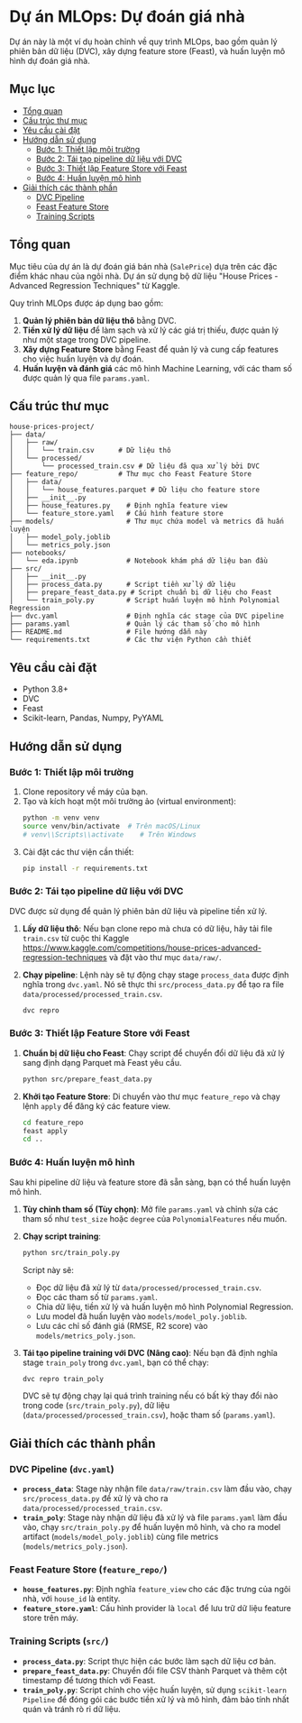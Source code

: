 # Dự án MLOps: Dự đoán giá nhà

Dự án này là một ví dụ hoàn chỉnh về quy trình MLOps, bao gồm quản lý phiên bản dữ liệu (DVC), xây dựng feature store (Feast), và huấn luyện mô hình dự đoán giá nhà.

## Mục lục

- [Tổng quan](#tổng-quan)
- [Cấu trúc thư mục](#cấu-trúc-thư-mục)
- [Yêu cầu cài đặt](#yêu-cầu-cài-đặt)
- [Hướng dẫn sử dụng](#hướng-dẫn-sử-dụng)
  - [Bước 1: Thiết lập môi trường](#bước-1-thiết-lập-môi-trường)
  - [Bước 2: Tái tạo pipeline dữ liệu với DVC](#bước-2-tái-tạo-pipeline-dữ-liệu-với-dvc)
  - [Bước 3: Thiết lập Feature Store với Feast](#bước-3-thiết-lập-feature-store-với-feast)
  - [Bước 4: Huấn luyện mô hình](#bước-4-huấn-luyện-mô-hình)
- [Giải thích các thành phần](#giải-thích-các-thành-phần)
  - [DVC Pipeline](#dvc-pipeline)
  - [Feast Feature Store](#feast-feature-store)
  - [Training Scripts](#training-scripts)

## Tổng quan

Mục tiêu của dự án là dự đoán giá bán nhà (`SalePrice`) dựa trên các đặc điểm khác nhau của ngôi nhà. Dự án sử dụng bộ dữ liệu "House Prices - Advanced Regression Techniques" từ Kaggle.

Quy trình MLOps được áp dụng bao gồm:
1.  **Quản lý phiên bản dữ liệu thô** bằng DVC.
2.  **Tiền xử lý dữ liệu** để làm sạch và xử lý các giá trị thiếu, được quản lý như một stage trong DVC pipeline.
3.  **Xây dựng Feature Store** bằng Feast để quản lý và cung cấp features cho việc huấn luyện và dự đoán.
4.  **Huấn luyện và đánh giá** các mô hình Machine Learning, với các tham số được quản lý qua file `params.yaml`.

## Cấu trúc thư mục

```
house-prices-project/
├── data/
│   ├── raw/
│   │   └── train.csv      # Dữ liệu thô
│   └── processed/
│       └── processed_train.csv # Dữ liệu đã qua xử lý bởi DVC
├── feature_repo/          # Thư mục cho Feast Feature Store
│   ├── data/
│   │   └── house_features.parquet # Dữ liệu cho feature store
│   ├── __init__.py
│   ├── house_features.py    # Định nghĩa feature view
│   └── feature_store.yaml   # Cấu hình feature store
├── models/                  # Thư mục chứa model và metrics đã huấn luyện
│   ├── model_poly.joblib
│   └── metrics_poly.json
├── notebooks/
│   └── eda.ipynb            # Notebook khám phá dữ liệu ban đầu
├── src/
│   ├── __init__.py
│   ├── process_data.py      # Script tiền xử lý dữ liệu
│   ├── prepare_feast_data.py # Script chuẩn bị dữ liệu cho Feast
│   └── train_poly.py        # Script huấn luyện mô hình Polynomial Regression
├── dvc.yaml                 # Định nghĩa các stage của DVC pipeline
├── params.yaml              # Quản lý các tham số cho mô hình
├── README.md                # File hướng dẫn này
└── requirements.txt         # Các thư viện Python cần thiết
```

## Yêu cầu cài đặt

- Python 3.8+
- DVC
- Feast
- Scikit-learn, Pandas, Numpy, PyYAML

## Hướng dẫn sử dụng

### Bước 1: Thiết lập môi trường

1.  Clone repository về máy của bạn.
2.  Tạo và kích hoạt một môi trường ảo (virtual environment):
    ```bash
    python -m venv venv
    source venv/bin/activate  # Trên macOS/Linux
    # venv\\Scripts\\activate    # Trên Windows
    ```
3.  Cài đặt các thư viện cần thiết:
    ```bash
    pip install -r requirements.txt
    ```

### Bước 2: Tái tạo pipeline dữ liệu với DVC

DVC được sử dụng để quản lý phiên bản dữ liệu và pipeline tiền xử lý.

1.  **Lấy dữ liệu thô**: Nếu bạn clone repo mà chưa có dữ liệu, hãy tải file `train.csv` từ cuộc thi Kaggle https://www.kaggle.com/competitions/house-prices-advanced-regression-techniques và đặt vào thư mục `data/raw/`.

2.  **Chạy pipeline**: Lệnh này sẽ tự động chạy stage `process_data` được định nghĩa trong `dvc.yaml`. Nó sẽ thực thi `src/process_data.py` để tạo ra file `data/processed/processed_train.csv`.
    ```bash
    dvc repro
    ```

### Bước 3: Thiết lập Feature Store với Feast

1.  **Chuẩn bị dữ liệu cho Feast**: Chạy script để chuyển đổi dữ liệu đã xử lý sang định dạng Parquet mà Feast yêu cầu.
    ```bash
    python src/prepare_feast_data.py
    ```
2.  **Khởi tạo Feature Store**: Di chuyển vào thư mục `feature_repo` và chạy lệnh `apply` để đăng ký các feature view.
    ```bash
    cd feature_repo
    feast apply
    cd ..
    ```

### Bước 4: Huấn luyện mô hình

Sau khi pipeline dữ liệu và feature store đã sẵn sàng, bạn có thể huấn luyện mô hình.

1.  **Tùy chỉnh tham số (Tùy chọn)**: Mở file `params.yaml` và chỉnh sửa các tham số như `test_size` hoặc `degree` của `PolynomialFeatures` nếu muốn.

2.  **Chạy script training**:
    ```bash
    python src/train_poly.py
    ```
    Script này sẽ:
    - Đọc dữ liệu đã xử lý từ `data/processed/processed_train.csv`.
    - Đọc các tham số từ `params.yaml`.
    - Chia dữ liệu, tiền xử lý và huấn luyện mô hình Polynomial Regression.
    - Lưu model đã huấn luyện vào `models/model_poly.joblib`.
    - Lưu các chỉ số đánh giá (RMSE, R2 score) vào `models/metrics_poly.json`.

3.  **Tái tạo pipeline training với DVC (Nâng cao)**: Nếu bạn đã định nghĩa stage `train_poly` trong `dvc.yaml`, bạn có thể chạy:
    ```bash
    dvc repro train_poly
    ```
    DVC sẽ tự động chạy lại quá trình training nếu có bất kỳ thay đổi nào trong code (`src/train_poly.py`), dữ liệu (`data/processed/processed_train.csv`), hoặc tham số (`params.yaml`).

## Giải thích các thành phần

### DVC Pipeline (`dvc.yaml`)
- **`process_data`**: Stage này nhận file `data/raw/train.csv` làm đầu vào, chạy `src/process_data.py` để xử lý và cho ra `data/processed/processed_train.csv`.
- **`train_poly`**: Stage này nhận dữ liệu đã xử lý và file `params.yaml` làm đầu vào, chạy `src/train_poly.py` để huấn luyện mô hình, và cho ra model artifact (`models/model_poly.joblib`) cùng file metrics (`models/metrics_poly.json`).

### Feast Feature Store (`feature_repo/`)
- **`house_features.py`**: Định nghĩa `feature_view` cho các đặc trưng của ngôi nhà, với `house_id` là entity.
- **`feature_store.yaml`**: Cấu hình provider là `local` để lưu trữ dữ liệu feature store trên máy.

### Training Scripts (`src/`)
- **`process_data.py`**: Script thực hiện các bước làm sạch dữ liệu cơ bản.
- **`prepare_feast_data.py`**: Chuyển đổi file CSV thành Parquet và thêm cột timestamp để tương thích với Feast.
- **`train_poly.py`**: Script chính cho việc huấn luyện, sử dụng `scikit-learn Pipeline` để đóng gói các bước tiền xử lý và mô hình, đảm bảo tính nhất quán và tránh rò rỉ dữ liệu.
